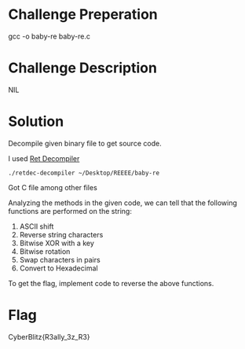 # Challenge Preperation
gcc -o baby-re baby-re.c

# Challenge Description
NIL

# Solution
Decompile given binary file to get source code.

I used <a href="https://github.com/avast/retdec">Ret Decompiler</a> 

`./retdec-decompiler ~/Desktop/REEEE/baby-re`

Got C file among other files

Analyzing the methods in the given code, we can tell that the following functions are performed on the string:
1. ASCII shift
2. Reverse string characters
3. Bitwise XOR with a key
4. Bitwise rotation
5. Swap characters in pairs
6. Convert to Hexadecimal

To get the flag, implement code to reverse the above functions.

# Flag
CyberBlitz{R3ally_3z_R3}